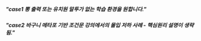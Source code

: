 <h5> "case1 뽕 출력 또는 유치원 말투가 없는 학습 환경을 원합니다." </h5>
<h5> "case2 바구니 메타포 기반 조건문 강의에서의 몰입 저하 사례 - 핵심원리 설명이 생략됨." </h5>

